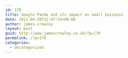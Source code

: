 ```yaml
---
id: 170
title: Google Panda and its impact on small business
date: 2011-04-28T22:47:53+00:00
author: james.crowley
layout: post
guid: http://www.jamescrowley.co.uk/?p=170
permalink: /?p=170
categories:
  - Uncategorized
---
```

